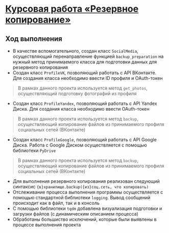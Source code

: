 # [Курсовая работа «Резервное копирование»](https://github.com/netology-code/py-diplom-basic)
## Ход выполнения
* В качестве вспомогательного, создан класс `SoсialMedia`, осуществляющий перенаправление функцией `backup_preparation` на нужный метод принимаемого класса для подготовки данных для резервного копирования
* Создан класс `ProfileVK`, позволяющий работать с API ВКонтакте. Для создания класса необходимо ввести ID профиля и OAuth-токен
>В рамках данного проекта используется метод `get_photos`, осуществляющий подготовку фотографий из профиля
* Создан класс `ProfileYandex`, позволяющий работать с API Yandex Диска. Для создания класса необходимо ввести OAuth-токен
>В рамках данного проекта используется метод `backup`, осуществляющий копирование файлов из принимаемого профиля социальных сетей (ВКонтакте)
* Создан класс `ProfileGoogle`, позволяющий работать с API Google Диска. Работа с Google Диском осуществляется с помощью библиотеки `PyDrive`
>В рамках данного проекта используется метод `backup`, осуществляющий копирование файлов из принимаемого профиля социальных сетей (ВКонтакте)
* Для выполнения резервного копирования реализован следующий синтаксис `{в}хранилище.backup({из}соц.сеть, что копировать)`
* Отслеживание процесса выполнения программы осуществляется с помощью стандартной библиотеки `logging`. Вывод сообщений происходит как в файл, так и в консоль 
* С помощью библиотеки `tqdm` добавлена визуализация подготовки и загрузки файлов (с динамическим описанием процесса)
* Обработаны большиство исключений, которые были выявлены в процессе выполнения проекта